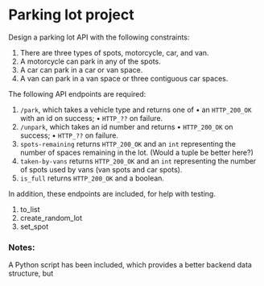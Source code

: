 # Parking lot project

Design a parking lot API with the following constraints:

1. There are three types of spots, motorcycle, car, and van.
1. A motorcycle can park in any of the spots.
1. A car can park in a car or van space.
1. A van can park in a van space or three contiguous car spaces.

The following API endpoints are required:

1. `/park`, which takes a vehicle type and returns one of
    • an `HTTP_200_OK` with an id on success;
    • `HTTP_??` on failure.
1. `/unpark`, which takes an id number and returns
    • `HTTP_200_OK` on success;
    • `HTTP_??` on failure.
1. `spots-remaining` returns `HTTP_200_OK` and an `int` representing the number of spaces remaining in the lot. (Would a tuple be better here?)
1. `taken-by-vans`  returns `HTTP_200_OK` and an `int` representing the number of spots used by vans (van spots and car spots).
1. `is_full` returns `HTTP_200_OK` and a boolean.

In addition, these endpoints are included, for help with testing.

1. to_list
1. create_random_lot
1. set_spot

### Notes:

A Python script has been included, which provides a better backend data structure, but 

